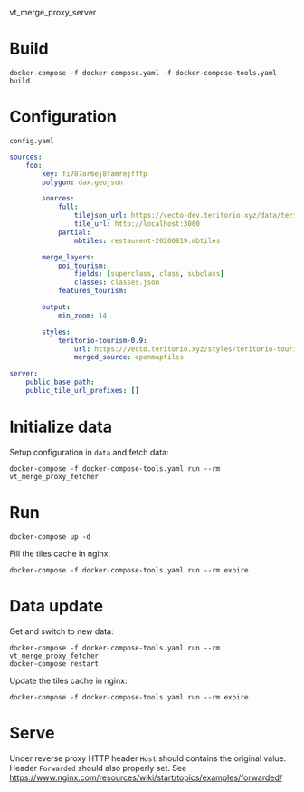 vt_merge_proxy_server

# Build
```
docker-compose -f docker-compose.yaml -f docker-compose-tools.yaml build
```

# Configuration

`config.yaml`

```yaml
sources:
    foo:
        key: fi787or6ej8famrejfffp
        polygon: dax.geojson

        sources:
            full:
                tilejson_url: https://vecto-dev.teritorio.xyz/data/teritorio-dev.json
                tile_url: http://localhost:3000
            partial:
                mbtiles: restaurent-20200819.mbtiles

        merge_layers:
            poi_tourism:
                fields: [superclass, class, subclass]
                classes: classes.json
            features_tourism:

        output:
            min_zoom: 14

        styles:
            teritorio-tourism-0.9:
                url: https://vecto.teritorio.xyz/styles/teritorio-tourism-0.9/style.json
                merged_source: openmaptiles

server:
    public_base_path:
    public_tile_url_prefixes: []
```


# Initialize data
Setup configuration in `data` and fetch data:
```
docker-compose -f docker-compose-tools.yaml run --rm vt_merge_proxy_fetcher
```

# Run
```
docker-compose up -d
```

Fill the tiles cache in nginx:
```
docker-compose -f docker-compose-tools.yaml run --rm expire
```


# Data update

Get and switch to new data:
```
docker-compose -f docker-compose-tools.yaml run --rm vt_merge_proxy_fetcher
docker-compose restart
```

Update the tiles cache in nginx:
```
docker-compose -f docker-compose-tools.yaml run --rm expire
```


# Serve

Under reverse proxy HTTP header `Host` should contains the original value.
Header `Forwarded` should also properly set. See https://www.nginx.com/resources/wiki/start/topics/examples/forwarded/
